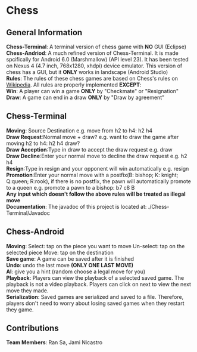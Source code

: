 # Chess
## General Information 
**Chess-Terminal**: A terminal version of chess game with **NO** GUI (Eclipse)  
**Chess-Andriod**: A much refined version of Chess-Terminal. It is made spcifically for Android 6.0 (Marshmallow) (API level 23). It has been tested on Nexus 4 (4.7 inch, 768x1280, xhdpi) device emulator. This version of chess has a GUI, but it **ONLY** works in landscape (Android Studio)  
**Rules**: The rules of these chess games are based on Chess's rules on [Wikipedia](https://en.wikipedia.org/wiki/Chess). All rules are properly implemented **EXCEPT**:  
**Win**: A player can win a game **ONLY** by "Checkmate" or "Resignation"   
**Draw**: A game can end in a draw **ONLY** by "Draw by agreement" 
  
##  Chess-Terminal
**Moving**: Source Destination e.g. move from h2 to h4: h2 h4  
**Draw Request**:Normal move + draw? e.g. want to draw the game after moving h2 to h4: h2 h4 draw?  
**Draw Acception**:Type in draw to accept the draw request e.g. draw  
**Draw Decline**:Enter your normal move to decline the draw request e.g. h2 h4  
**Resign**:Type in resign and your opponent will win automatically e.g. resign  
**Promotion**:Enter your normal move with a postfix(B: bishop; K: knight; Q:queen; R:rook), if there is no postfix, the pawn will automatically promote to a queen e.g. promote a pawn to a bishop: b7 c8 B  
**Any input which doesn't follow the above rules will be treated as illegal move**  
**Documentation**: The javadoc of this project is located at: ./Chess-Terminal/Javadoc  
  
## Chess-Android
**Moving**: Select: tap on the piece you want to move  Un-select: tap on the selected piece  Move: tap on the destination  
**Save game**: A game can be saved after it is finished  
**Undo**: undo the last move **(ONLY ONE LAST MOVE)**  
**AI**: give you a hint (random choose a legal move for you)  
**Playback**: Players can view the playback of a selected saved game. The playback is not a video playback. Players can click on next to view the next move they made.  
**Serialization**: Saved games are serialized and saved to a file. Therefore, players don't need to worry about losing saved games when they restart they game.  
  
##  Contributions
**Team Members**: Ran Sa, Jami Nicastro
